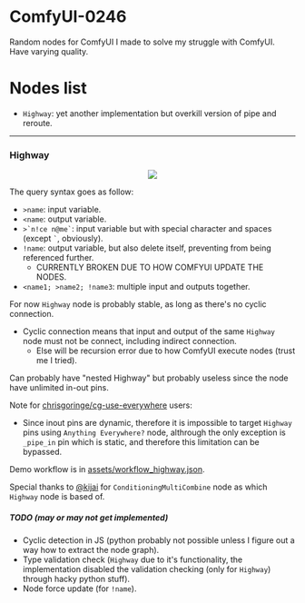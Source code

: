 # ComfyUI-0246
Random nodes for ComfyUI I made to solve my struggle with ComfyUI. Have varying quality.

# Nodes list

- `Highway`: yet another implementation but overkill version of pipe and reroute.

---

### Highway

<p align="center">
    <img src="https://raw.githubusercontent.com/Trung0246/ComfyUI-0246/main/assets/Screenshot%202023-11-05%20181932.png">
</p>

The query syntax goes as follow:

- `>name`: input variable.
- `<name`: output variable.
- `` >`n!ce n@me` ``: input variable but with special character and spaces (except `` ` ``, obviously).
- `!name`: output variable, but also delete itself, preventing from being referenced further.
  -  CURRENTLY BROKEN DUE TO HOW COMFYUI UPDATE THE NODES.
-  `<name1; >name2; !name3`: multiple input and outputs together.

For now `Highway` node is probably stable, as long as there's no cyclic connection.
  - Cyclic connection means that input and output of the same `Highway` node must not be connect, including indirect connection.
    - Else will be recursion error due to how ComfyUI execute nodes (trust me I tried).

Can probably have "nested Highway" but probably useless since the node have unlimited in-out pins.

Note for [chrisgoringe/cg-use-everywhere](https://github.com/chrisgoringe/cg-use-everywhere) users:
- Since inout pins are dynamic, therefore it is impossible to target `Highway` pins using `Anything Everywhere?` node, althrough the only exception is `_pipe_in` pin which is static, and therefore this limitation can be bypassed.

Demo workflow is in [assets/workflow_highway.json](https://github.com/Trung0246/ComfyUI-0246/blob/main/assets/workflow_highway.json).

Special thanks to [@kijai](https://github.com/kijai/ComfyUI-KJNodes) for `ConditioningMultiCombine` node as which `Highway` node is based of.
   
##### TODO (may or may not get implemented)

- Cyclic detection in JS (python probably not possible unless I figure out a way how to extract the node graph).
- Type validation check (`Highway` due to it's functionality, the implementation disabled the validation checking (only for `Highway`) through hacky python stuff).
- Node force update (for `!name`).
